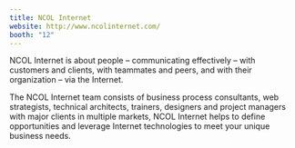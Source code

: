 ```yaml
---
title: NCOL Internet
website: http://www.ncolinternet.com/
booth: "12"
---
```


NCOL Internet is about people – communicating effectively – with customers and clients, with teammates and peers, and with their organization – via the Internet.

The NCOL Internet team consists of business process consultants, web strategists, technical architects, trainers, designers and project managers with major clients in multiple markets, NCOL Internet helps to define opportunities and leverage Internet technologies to meet your unique business needs.

